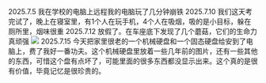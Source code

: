 2025.7.5
我在学校的电脑上远程我的电脑玩了几分钟崩铁
2025.7.10
我们这天考完试了，晚上在寝室里，有1个人在玩手机，4个人在吸烟，吸的是小目标，躲在厕所里，烟味很重
2025.7.12
放假了。在车座底下发现了几个蘑菇，它们的生命力真顽强
![](https://i2.hdslb.com/bfs/new_dyn/006493db1dea5e45e3de0bd638e90b113493145058740516.jpg@480w_214h_1s.avif)
2025.7.15
今天把家里很老的一个机械硬盘和一个固态硬盘给安到了电脑上，费了我好一番功夫。这个机械硬盘里放着一些几年前的图片，还有一些其他的东西，可惜这个盘有点坏了，可能里面的很多东西都没显示出来。这个真的是很有价值，毕竟记忆是很珍贵的。
